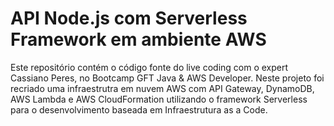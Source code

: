 # API Node.js com Serverless Framework em ambiente AWS

Este repositório contém o código fonte do live coding com o expert Cassiano Peres, no Bootcamp GFT Java & AWS Developer. Neste projeto foi recriado uma infraestrutra em nuvem AWS com API Gateway, DynamoDB, AWS Lambda e AWS CloudFormation utilizando o framework Serverless para o desenvolvimento baseada em Infraestrutura as a Code. 
